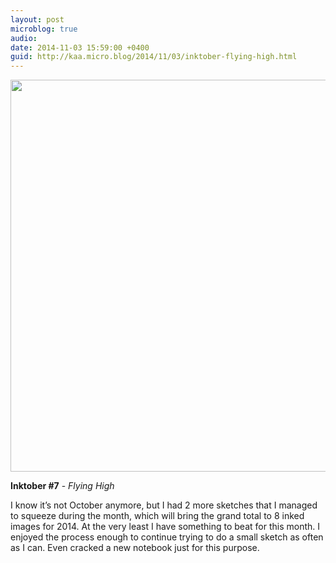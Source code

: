 ```yaml
---
layout: post
microblog: true
audio: 
date: 2014-11-03 15:59:00 +0400
guid: http://kaa.micro.blog/2014/11/03/inktober-flying-high.html
---
```

<img src="https://micro.kaa.bz/uploads/2018/fdd8ea1a9b.jpg" alt="" width="840" height="627" class="alignnone size-full wp-image-333" />

<strong>Inktober #7</strong> - <em>Flying High</em>

I know it’s not October anymore, but I had 2 more sketches that I managed to squeeze during the month, which will bring the grand total to 8 inked images for 2014. At the very least I have something to beat for this month. I enjoyed the process enough to continue trying to do a small sketch as often as I can. Even cracked a new notebook just for this purpose.
